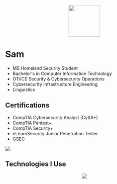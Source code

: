 <div id="header" align="center">
  <img src="https://media.giphy.com/media/WFZvB7VIXBgiz3oDXE/giphy.gif" width="100"/>
</div>

# Sam
- MS Homeland Security Student
- Bachelor's in Computer Information Technology
- OT/ICS Security & Cybersecurity Operations
- Cybersecurity Infrastructure Engineering
- Linguistics

## Certifications
- CompTIA Cybersecurity Analyst (CySA+)
- CompTIA Pentest+
- CompTIA Security+
- eLearnSecurity Junior Penetration Tester
- GSEC

![](https://komarev.com/ghpvc/?username=nopgadget)

## Technologies I Use
<p align="center">
  <a href="https://skillicons.dev">
    <img src="https://skillicons.dev/icons?i=aws,azure,gcp,firebase,terraform,kubernetes,docker,git,gitlab,github,powershell,bash,regex,go,cs,python,cloudflare,arduino,npm,js,html,css,neovim,vscode,obsidian,postman,windows,linux,debian,kali,arch,redhat,raspberrypi" />
  </a>
</p>
